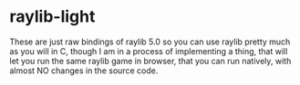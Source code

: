 # raylib-light
These are just raw bindings of raylib 5.0 so you can use raylib pretty much as you will in C, though I am in a process of implementing a thing, that will let you run the same raylib game in browser, that you can run natively, with almost NO changes in the source code.
